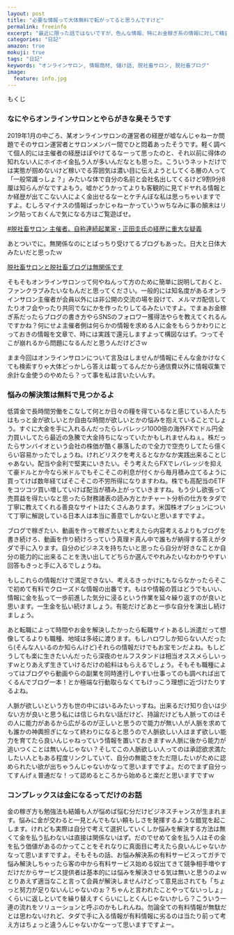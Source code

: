 ```yaml
---
layout: post
title: "必要な情報って大体無料で転がってると思うんですけど"
permalink: freeinfo
excerpt: "最近に限った話ではないですが、色んな情報、特にお金稼ぎ系の情報に対して精査もせずに金を払って何の解決にもなりませんでしたっていう話題が尽きません。そんなもので疲弊していくんだったらgoogle力を身につけた方が良いんじゃないってお話です。"
categories: "日記"
amazon: true
mokuji: true
tags: "日記"
keywords: "オンラインサロン, 情報商材, 儲け話, 脱社畜サロン, 脱社畜ブログ"
image:
  feature: info.jpg
---
```


<div id="mokuji"><span>もくじ</span></div>

### なにやらオンラインサロンとやらがきな臭そうです

2019年1月の中ごろ、某オンラインサロンの運営者の経歴が嘘なんじゃねーか問題でそのサロン運営者とサロンメンバー間でひと悶着あったそうです。軽く調べて個人的には主催者の経歴はぼやけてるなーって思ったのと、それ以前に得体の知れない人にホイホイ金払う人が多いんだなとも思った。こういうネットだけでは実態が掴めないけど稼いでる雰囲気は濃い目に伝えようとしてくる層の人って「一般常識っしょ？」みたいな体で自分の名前と会社名出してくるけど9割9分8厘は知らんがなですよもう。嘘かどうかってよりも客観的に見てドヤれる情報とか経歴が出てこない人によく金出せるなーとケチんぼな私は思っちゃいますですよ。むしろマイナスの情報ばっかじゃねーかっていうｗちなみに事の顛末はリンク貼っておくんで気になる方はご覧遊ばせ。

<a href="https://note.mu/eraitencho/n/nf5937598ba2e" target="_blank">#脱社畜サロン 主催者。自称連続起業家・正田圭氏の経歴に重大な疑義</a>

あとついでに。無関係なのにとばっちり受けてるブログもあった。日大と日体大みたいだと思ったｗ

<a href="http://dennou-kurage.hatenablog.com/entry/2019/01/12/160653" target="_blank">脱社畜サロンと脱社畜ブログは無関係です</a>

そもそもオンラインサロンって何やねんって方のために簡単に説明しておくと、ファンクラブみたいなもんだと思ってください。一般的には知名度があるオンラインサロン主催者が会員以外には非公開の交流の場を設けて、メルマガ配信してたりオフ会やったり共同でなにかを作ったりしてるみたいですよ。でまぁお金稼ぎ系だったらブログの書き方やらSNSのフォロワー獲得法やらを教えてくれるんですかね？何にせよ主催者側は何らかの情報を求める人に金をもらうかわりにとっておきの情報を文章で、時には実践で還元しますよって構図なはず。つってそこが崩れるから問題になるんだと思うんだけどさｗ

まま今回はオンラインサロンについて言及はしませんが情報にそんな金かけなくても検索すりゃ大体どっかしら答えは載ってるんだから通信費以外に情報収集で余計な金使うのやめたら？って事を私は言いたいんす。

### 悩みの解決策は無料で見つかるよ

低賃金で長時間労働をこなして何とか日々の糧を得ているなと感じている人たちはもっと金が欲しいとか自由な時間が欲しいとかの悩みを抱えていることでしょう。すぐに大金を手に入れるんだったらレバレッジ1000倍の海外FXでドル円全力買いしてたら最近の急騰で大金持ちになっていたかもしれませんねぇ。株だったらサンバイオという会社の株価が酷く暴落したので全力で空売りしてたら億くらい容易かったでしょうね。けれどリスクを考えるとなかなか実践出来ることじゃあない。配当や金利で堅実にいきたい。そう考えたらFXでレバレッジを抑えて豪ドルとか今なら米ドルでもそこそこの利息が付くから毎月積み立てるように買ってけば数年経てばそこそこの不労所得になりますわね。株でも高配当のETFをコツコツ買い増していけば配当が積み上がっていきますね。もう少し欲張って売買益を得たいなと思ったら財務諸表の読み方とかチャート分析の仕方をタダで丁寧に教えてくれる善良なサイトはたくさんあります。米国株オプションについて丁寧に解説している日本人は本当に善意でしかないと思いますですよ。

ブログで稼ぎたい、動画を作って稼ぎたいと考えたら内容考えるよりもブログを書き続けろ、動画を作り続けろっていう真理ド真ん中で誰もが納得する答えがタダで手に入ります。自分のビジネスを持ちたいと思ったら自分が好きなことか自分の能力的に出来ることを洗い出してどちらか選んでやれみたいなわかりやすい回答もきっと手に入るでしょうね。

もしこれらの情報だけで満足できない、考えるきっかけにもならなかったらそこで初めて有料でクローズドな情報の出番です。もはや情報の質はどうでもいい、情報に金を払って一歩前進した気分に浸るという作業を延々繰り返すのが良いと思います。一生金を払い続けましょう。有能だけどあと一歩な自分を演出し続けましょう。

あと転職によって時間やお金を解決したかったら転職サイトあるし派遣だって想像してるよりも職種、地域は多岐に渡ります。もしハロワしか知らない人だったら(そんな人いるのか知らんけど)それらの情報だけでもお宝モンだよね。もしどうしても楽に生きたいんだったら深夜のセルフスタンドは相当オススメらしいっすｗとりあえず生きていけるだけの給料はもらえるでしょう。そもそも職種によってはブログやら動画やらの副業を同時進行しやすい仕事ってのも調べれば出てくるんでブログ一本！とか極端な行動取らなくてもけっこう理想に近づけたりするよね。

人脈が欲しいという方も世の中にはいるみたいっすね。出来るだけ知り合いは少ない方が良いと思う私には信じられない話だけど、持論だけども人脈ってのはその人に能力があるから広がるのが正しいと思うので能力が無い人が人脈を求めても誰かの神輿担ぎになって終わりになると思うので人脈欲しい人はまず欲しい能力を育てたら良いんじゃねっていう情報を置いておきますｗ人脈に後から能力が追いつくことは無いんじゃない？そしてこの人脈欲しい人ってのは承認欲求満たしたい人ともある程度リンクしていて、自分の無能さをただ隠したいがために認められたい欲が出ちゃうんじゃないかなって思いますですよ。だのでまず自分ってすんげぇ普通だな！って認めるところから始めると楽だと思いますですｗ

### コンプレックスは金になるってだけのお話

金の稼ぎ方も勉強法も結婚も人が悩めば悩む分だけビジネスチャンスが生まれます。悩みに金が交わると一見とんでもない頼もしさを発揮するような錯覚を起こします。けれども実際は自分で考えて選択していくしか悩みを解決する方法は無くて金を払う払わないは直接は関係ないはず。だのでせめて金を払う人はその金を払う価値があるのかってことをそれなりに真面目に考えたら良いんじゃないかなって思いますですよ。そもそもの話、お悩み解決系の有料サービスってガチで悩み解決しちゃったら客の中から有料サービス始める奴出てきて競争相手増やすだけだからサービス提供者は基本的には悩みを解決させる気は無いと思うのよｗとりあえず適当なこと言って会員が解決しませんけどって意見出されても「ちょっと努力が足りないんじゃないのぉ？ちゃんと言われたことやってないっしょ」くらいに返しといてを繰り替えすくらいにしとくんじゃないかしら？こういう一連の流れをソリューションと呼ぶのかもしれんね。勿論全ての有料情報が無駄だとは思わないけれど、タダで手に入る情報が有料情報に劣るのは当たり前って考え方はちょっと違うんじゃないかなーって思いますですよー。